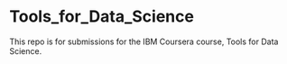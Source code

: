 # Tools_for_Data_Science

This repo is for submissions for the IBM Coursera course, Tools for Data Science.
